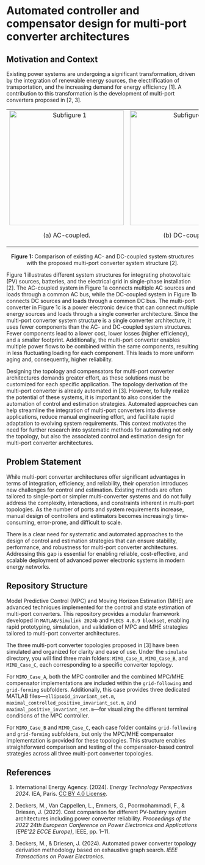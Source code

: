 # Automated controller and compensator design for multi-port converter architectures

## Motivation and Context

Existing power systems are undergoing a significant transformation, driven by the integration of renewable energy sources, the electrification of transportation, and the increasing demand for energy efficiency [1].
A contribution to this transformation is the development of multi-port converters proposed in [2, 3].

<table align="center" style="width:100%;">
  <tr>
    <td align="center">
      <img src="https://github.com/user-attachments/assets/da619579-ff3c-45c0-833f-3bcd63b54e7d" alt="Subfigure 1" width="300"><br>
      <p style="text-align: center;">(a) AC-coupled.</p>
    </td>
    <td align="center">
      <img src="https://github.com/user-attachments/assets/db88b50a-e0ad-4f26-ba5f-a7ab106995c5" alt="Subfigure 2" width="300"><br>
      <p style="text-align: center;">(b) DC-coupled.</p>
    </td>
    <td align="center">
      <img src="https://github.com/user-attachments/assets/e9eb9efc-01c6-454b-b5de-7e91bd1db5c0" alt="Subfigure 3" width="300"><br>
      <p style="text-align: center;">(c) Multi-port converter.</p>
    </td>
  </tr>
</table>
<p align="center" style="width:100%;"">
  <b>Figure 1:</b> Comparison of existing AC- and DC-coupled system structures with the proposed multi-port converter system structure [2].
</p>

Figure 1 illustrates different system structures for integrating photovoltaic (PV) sources, batteries, and the electrical grid in single-phase installation [2].
The AC-coupled system in Figure 1a connects multiple AC sources and loads through a common AC bus, while the DC-coupled system in Figure 1b connects DC sources and loads through a common DC bus.
The multi-port converter in Figure 1c is a power electronic device that can connect multiple energy sources and loads through a single converter architecture.
Since the multi-port converter system structure is a single converter architecture, it uses fewer components than the AC- and DC-coupled system structures.
Fewer components lead to a lower cost, lower losses (higher efficiency), and a smaller footprint.
Additionally, the multi-port converter enables multiple power flows to be combined within the same components, resulting in less fluctuating loading for each component. This leads to more uniform aging and, consequently, higher reliability.

Designing the topology and compensators for multi-port converter architectures demands greater effort, as these solutions must be customized for each specific application.
The topology derivation of the multi-port converter is already automated in [3].
However, to fully realize the potential of these systems, it is important to also consider the automation of control and estimation strategies.
Automated approaches can help streamline the integration of multi-port converters into diverse applications, reduce manual engineering effort, and facilitate rapid adaptation to evolving system requirements.
This context motivates the need for further research into systematic methods for automating not only the topology, but also the associated control and estimation design for multi-port converter architectures.

## Problem Statement

While multi-port converter architectures offer significant advantages in terms of integration, efficiency, and reliability, their operation introduces new challenges for control and estimation. Existing methods are often tailored to single-port or simpler multi-converter systems and do not fully address the complexity, interactions, and constraints inherent in multi-port topologies. As the number of ports and system requirements increase, manual design of controllers and estimators becomes increasingly time-consuming, error-prone, and difficult to scale.

There is a clear need for systematic and automated approaches to the design of control and estimation strategies that can ensure stability, performance, and robustness for multi-port converter architectures. Addressing this gap is essential for enabling reliable, cost-effective, and scalable deployment of advanced power electronic systems in modern energy networks.

## Repository Structure

Model Predictive Control (MPC) and Moving Horizon Estimation (MHE) are advanced techniques implemented for the control and state estimation of multi-port converters. This repository provides a modular framework developed in `MATLAB/Simulink 2024b` and `PLECS 4.8.9 blockset`, enabling rapid prototyping, simulation, and validation of MPC and MHE strategies tailored to multi-port converter architectures.

The three multi-port converter topologies proposed in [3] have been simulated and organized for clarity and ease of use. Under the `simulate` directory, you will find three main folders: `MIMO_Case_A`, `MIMO_Case_B`, and `MIMO_Case_C`, each corresponding to a specific converter topology.

For `MIMO_Case_A`, both the MPC controller and the combined MPC/MHE compensator implementations are included within the `grid-following` and `grid-forming` subfolders. Additionally, this case provides three dedicated MATLAB files—`ellipsoid_invariant_set.m`, `maximal_controlled_positive_invariant_set.m`, and `maximal_positive_invariant_set.m`—for visualizing the different terminal conditions of the MPC controller.

For `MIMO_Case_B` and `MIMO_Case_C`, each case folder contains `grid-following` and `grid-forming` subfolders, but only the MPC/MHE compensator implementation is provided for these topologies. This structure enables straightforward comparison and testing of the compensator-based control strategies across all three multi-port converter topologies.

## References

1. International Energy Agency. (2024). *Energy Technology Perspectives 2024*. IEA, Paris. [CC BY 4.0 License](https://www.iea.org/reports/energy-technology-perspectives-2024).

2. Deckers, M., Van Cappellen, L., Emmers, G., Poormohammadi, F., & Driesen, J. (2022). Cost comparison for different PV-battery system architectures including power converter reliability. *Proceedings of the 2022 24th European Conference on Power Electronics and Applications (EPE’22 ECCE Europe)*, IEEE, pp. 1–11.

3. Deckers, M., & Driesen, J. (2024). Automated power converter topology derivation methodology based on exhaustive graph search. *IEEE Transactions on Power Electronics*.
